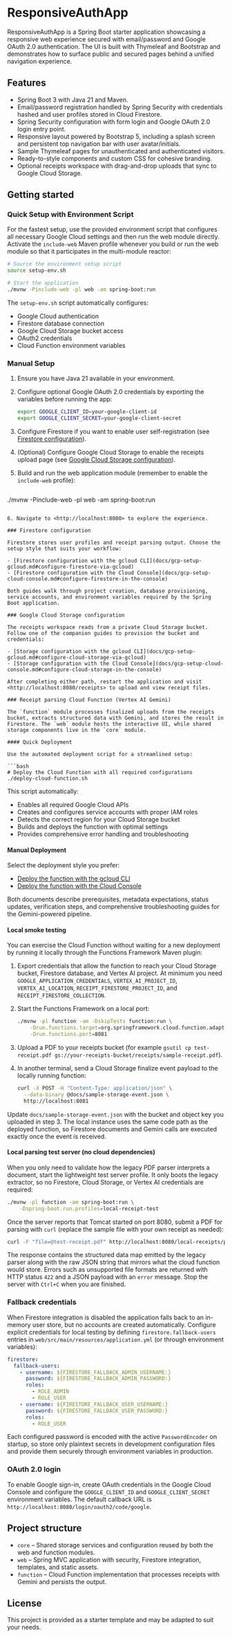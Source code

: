 # ResponsiveAuthApp

ResponsiveAuthApp is a Spring Boot starter application showcasing a responsive web experience secured with email/password and Google OAuth 2.0 authentication. The UI is built with Thymeleaf and Bootstrap and demonstrates how to surface public and secured pages behind a unified navigation experience.

## Features

- Spring Boot 3 with Java 21 and Maven.
- Email/password registration handled by Spring Security with credentials hashed and user profiles stored in Cloud Firestore.
- Spring Security configuration with form login and Google OAuth 2.0 login entry point.
- Responsive layout powered by Bootstrap 5, including a splash screen and persistent top navigation bar with user avatar/initials.
- Sample Thymeleaf pages for unauthenticated and authenticated visitors.
- Ready-to-style components and custom CSS for cohesive branding.
- Optional receipts workspace with drag-and-drop uploads that sync to Google Cloud Storage.

## Getting started

### Quick Setup with Environment Script

For the fastest setup, use the provided environment script that configures all necessary Google Cloud settings and then run the
web module directly. Activate the `include-web` Maven profile whenever you build or run the web module so that it participates in
the multi-module reactor:

```bash
# Source the environment setup script
source setup-env.sh

# Start the application
./mvnw -Pinclude-web -pl web -am spring-boot:run
```

The `setup-env.sh` script automatically configures:
- Google Cloud authentication
- Firestore database connection
- Google Cloud Storage bucket access
- OAuth2 credentials
- Cloud Function environment variables

### Manual Setup

1. Ensure you have Java 21 available in your environment.
2. Configure optional Google OAuth 2.0 credentials by exporting the variables before running the app:

   ```bash
   export GOOGLE_CLIENT_ID=your-google-client-id
   export GOOGLE_CLIENT_SECRET=your-google-client-secret
   ```

3. Configure Firestore if you want to enable user self-registration (see [Firestore configuration](#firestore-configuration)).
4. (Optional) Configure Google Cloud Storage to enable the receipts upload page (see
   [Google Cloud Storage configuration](#google-cloud-storage-configuration)).

5. Build and run the web application module (remember to enable the `include-web` profile):

   ```bash
./mvnw -Pinclude-web -pl web -am spring-boot:run
   ```

6. Navigate to <http://localhost:8080> to explore the experience.

### Firestore configuration

Firestore stores user profiles and receipt parsing output. Choose the setup style that suits your workflow:

- [Firestore configuration with the gcloud CLI](docs/gcp-setup-gcloud.md#configure-firestore-via-gcloud)
- [Firestore configuration with the Cloud Console](docs/gcp-setup-cloud-console.md#configure-firestore-in-the-console)

Both guides walk through project creation, database provisioning, service accounts, and environment variables required by the Spring Boot application.

### Google Cloud Storage configuration

The receipts workspace reads from a private Cloud Storage bucket. Follow one of the companion guides to provision the bucket and credentials:

- [Storage configuration with the gcloud CLI](docs/gcp-setup-gcloud.md#configure-cloud-storage-via-gcloud)
- [Storage configuration with the Cloud Console](docs/gcp-setup-cloud-console.md#configure-cloud-storage-in-the-console)

After completing either path, restart the application and visit <http://localhost:8080/receipts> to upload and view receipt files.

### Receipt parsing Cloud Function (Vertex AI Gemini)

The `function` module processes finalized uploads from the receipts bucket, extracts structured data with Gemini, and stores the result in Firestore. The `web` module hosts the interactive UI, while shared storage components live in the `core` module.

#### Quick Deployment

Use the automated deployment script for a streamlined setup:

```bash
# Deploy the Cloud Function with all required configurations
./deploy-cloud-function.sh
```

This script automatically:
- Enables all required Google Cloud APIs
- Creates and configures service accounts with proper IAM roles
- Detects the correct region for your Cloud Storage bucket
- Builds and deploys the function with optimal settings
- Provides comprehensive error handling and troubleshooting

#### Manual Deployment

Select the deployment style you prefer:

- [Deploy the function with the gcloud CLI](docs/gcp-setup-gcloud.md#deploy-the-receipt-processing-function)
- [Deploy the function with the Cloud Console](docs/gcp-setup-cloud-console.md#deploy-the-receipt-processing-function)

Both documents describe prerequisites, metadata expectations, status updates, verification steps, and comprehensive troubleshooting guides for the Gemini-powered pipeline.

#### Local smoke testing

You can exercise the Cloud Function without waiting for a new deployment by running it locally through the Functions Framework Maven plugin:

1. Export credentials that allow the function to reach your Cloud Storage bucket, Firestore database, and Vertex AI project. At minimum you need `GOOGLE_APPLICATION_CREDENTIALS`, `VERTEX_AI_PROJECT_ID`, `VERTEX_AI_LOCATION`, `RECEIPT_FIRESTORE_PROJECT_ID`, and `RECEIPT_FIRESTORE_COLLECTION`.
2. Start the Functions Framework on a local port:

   ```bash
   ./mvnw -pl function -am -DskipTests function:run \
       -Drun.functions.target=org.springframework.cloud.function.adapter.gcp.GcfJarLauncher \
       -Drun.functions.port=8081
   ```

3. Upload a PDF to your receipts bucket (for example `gsutil cp test-receipt.pdf gs://your-receipts-bucket/receipts/sample-receipt.pdf`).
4. In another terminal, send a Cloud Storage finalize event payload to the locally running function:

   ```bash
   curl -X POST -H "Content-Type: application/json" \
     --data-binary @docs/sample-storage-event.json \
     http://localhost:8081
   ```

Update `docs/sample-storage-event.json` with the bucket and object key you uploaded in step 3. The local instance uses the same code path as the deployed function, so Firestore documents and Gemini calls are executed exactly once the event is received.

#### Local parsing test server (no cloud dependencies)

When you only need to validate how the legacy PDF parser interprets a document, start the lightweight test server profile. It only
boots the legacy extractor, so no Firestore, Cloud Storage, or Vertex AI credentials are required:

```bash
./mvnw -pl function -am spring-boot:run \
    -Dspring-boot.run.profiles=local-receipt-test
```

Once the server reports that Tomcat started on port 8080, submit a PDF for parsing with `curl` (replace the sample file with your
own receipt as needed):

```bash
curl -F "file=@test-receipt.pdf" http://localhost:8080/local-receipts/parse | jq
```

The response contains the structured data map emitted by the legacy parser along with the raw JSON string that mirrors what the
cloud function would store. Errors such as unsupported file formats are returned with HTTP status `422` and a JSON payload with an
`error` message. Stop the server with `Ctrl+C` when you are finished.

### Fallback credentials

When Firestore integration is disabled the application falls back to an in-memory user store, but no accounts are created automatically. Configure explicit credentials for local testing by defining `firestore.fallback-users` entries in `web/src/main/resources/application.yml` (or through environment variables):

```yaml
firestore:
  fallback-users:
    - username: ${FIRESTORE_FALLBACK_ADMIN_USERNAME:}
      password: ${FIRESTORE_FALLBACK_ADMIN_PASSWORD:}
      roles:
        - ROLE_ADMIN
        - ROLE_USER
    - username: ${FIRESTORE_FALLBACK_USER_USERNAME:}
      password: ${FIRESTORE_FALLBACK_USER_PASSWORD:}
      roles:
        - ROLE_USER
```

Each configured password is encoded with the active `PasswordEncoder` on startup, so store only plaintext secrets in development configuration files and provide them securely through environment variables in production.

### OAuth 2.0 login

To enable Google sign-in, create OAuth credentials in the Google Cloud Console and configure the `GOOGLE_CLIENT_ID` and `GOOGLE_CLIENT_SECRET` environment variables. The default callback URL is `http://localhost:8080/login/oauth2/code/google`.

## Project structure

- `core` – Shared storage services and configuration reused by both the web and function modules.
- `web` – Spring MVC application with security, Firestore integration, templates, and static assets.
- `function` – Cloud Function implementation that processes receipts with Gemini and persists the output.

## License

This project is provided as a starter template and may be adapted to suit your needs.
